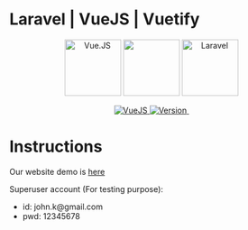 # Laravel | VueJS | Vuetify

<p align="center">
  <a href="https://vuejs.org/"><img src="http://vuejs.org/images/logo.png" height="100" alt="Vue.JS"></a>
  <a href="https://vuetifyjs.com"><img width="100"src="https://vuetifyjs.com/static/doc-images/logo.svg"></a>
  <a href="https://laravel.com/"><img src="https://laravel.com/assets/img/components/logo-laravel.svg" alt="Laravel" height="100"></a>
</p>  
<p align="center">
  <a href="https://www.npmjs.com/package/vue">
    <img src="https://img.shields.io/badge/vuejs-2.5.x-green.svg" alt="VueJS">
  </a> 
  <a href="https://www.npmjs.com/package/vuetify">
    <img src="https://img.shields.io/npm/v/vuetify.svg" alt="Version">
  </a>
  <a href="https://packagist.org/packages/laravel/framework">
    <img src="https://poser.pugx.org/laravel/framework/v/stable.svg" alt="">
  </a>  
</p>



# Instructions

Our website demo is [here](http://35.231.98.205/ "Plantastic")

<p>Superuser account (For testing purpose):</p>
<ul>
  <li>id: john.k@gmail.com</li>
  <li>pwd: 12345678</li>
</ul>
 
